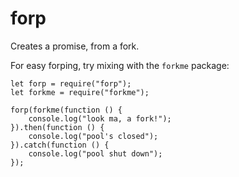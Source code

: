 # forp

Creates a promise, from a fork.

For easy forping, try mixing with the `forkme` package:

```
let forp = require("forp");
let forkme = require("forkme");

forp(forkme(function () {
    console.log("look ma, a fork!");  
}).then(function () {
    console.log("pool's closed");
}).catch(function () {
    console.log("pool shut down");
});
```
